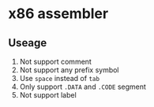 # x86 assembler

## Useage

1. Not support comment
2. Not support any prefix symbol
3. Use `space` instead of `tab`
4. Only support `.DATA` and `.CODE` segment
5. Not support label
